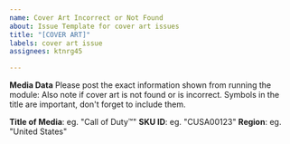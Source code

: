 ```yaml
---
name: Cover Art Incorrect or Not Found
about: Issue Template for cover art issues
title: "[COVER ART]"
labels: cover art issue
assignees: ktnrg45

---
```


**Media Data**
Please post the exact information shown from running the module:
Also note if cover art is not found or is incorrect.
Symbols in the title are important, don't forget to include them.

**Title of Media**: eg. "Call of Duty™"
**SKU ID**: eg. "CUSA00123"
**Region**: eg. "United States"


